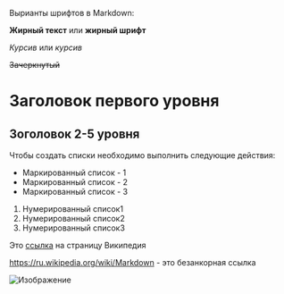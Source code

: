Вырианты шрифтов в Markdown:

**Жирный текст** или __жирный шрифт__

*Курсив* или _курсив_

~~Зачеркнутый~~

# Заголовок первого уровня

## Зоголовок 2-5 уровня
Чтобы создать списки необходимо выполнить следующие действия:
* Маркированный список - 1
* Маркированный список - 2
* Маркированный список - 3
1. Нумерированный список1
2. Нумерированный список2
3. Нумерированный список3

Это [ссылка](https://ru.wikipedia.org/wiki/Markdown) на страницу Википедия

<https://ru.wikipedia.org/wiki/Markdown> - это безанкорная ссылка

![Изображение](https://steemitimages.com/p/23KQwnti57stsDWAURZzV9pSe7RmCmohgYAXd76hQ4LamTjNPZpSNjyfBiwzEQM2xASyTzwf3rNz3Mo5QFRmdbtb5tPVMkz?format=match&mode=fit&width=1280) 


